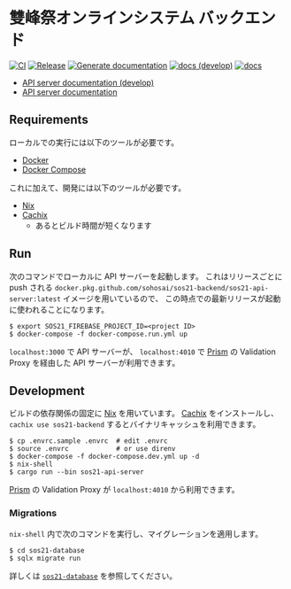 # 雙峰祭オンラインシステム バックエンド

[![CI](https://github.com/sohosai/sos21-backend/actions/workflows/ci.yml/badge.svg)](https://github.com/sohosai/sos21-backend/actions/workflows/ci.yml)
[![Release](https://github.com/sohosai/sos21-backend/actions/workflows/release.yml/badge.svg)](https://github.com/sohosai/sos21-backend/actions/workflows/release.yml)
[![Generate documentation](https://github.com/sohosai/sos21-backend/actions/workflows/generate-documentation.yml/badge.svg)](https://github.com/sohosai/sos21-backend/actions/workflows/generate-documentation.yml)
[![docs (develop)](https://img.shields.io/badge/docs-develop-blue)](https://sohosai.github.io/sos21-backend/develop/sos21_api_server/)
[![docs](https://img.shields.io/github/v/release/sohosai/sos21-backend?label=docs&color=blue)](https://sohosai.github.io/sos21-backend/sos21_api_server/)

- [API server documentation (develop)](https://sohosai.github.io/sos21-backend/develop/api-server.html)
- [API server documentation](https://sohosai.github.io/sos21-backend/api-server.html)

## Requirements

ローカルでの実行には以下のツールが必要です。

- [Docker](https://www.docker.com/)
- [Docker Compose](https://docs.docker.com/compose/)

これに加えて、開発には以下のツールが必要です。

- [Nix](https://nixos.org/nix/)
- [Cachix](https://cachix.org/)
  - あるとビルド時間が短くなります

## Run

次のコマンドでローカルに API サーバーを起動します。
これはリリースごとに push される `docker.pkg.github.com/sohosai/sos21-backend/sos21-api-server:latest` イメージを用いているので、
この時点での最新リリースが起動に使われることになります。

```shell
$ export SOS21_FIREBASE_PROJECT_ID=<project ID>
$ docker-compose -f docker-compose.run.yml up
```

`localhost:3000` で API サーバーが、
`localhost:4010` で [Prism](https://github.com/stoplightio/prism) の Validation Proxy を経由した API サーバーが利用できます。

## Development

ビルドの依存関係の固定に [Nix](https://nixos.org/nix/) を用いています。
[Cachix](https://cachix.org/) をインストールし、 `cachix use sos21-backend` するとバイナリキャッシュを利用できます。

```shell
$ cp .envrc.sample .envrc  # edit .envrc
$ source .envrc            # or use direnv
$ docker-compose -f docker-compose.dev.yml up -d
$ nix-shell
$ cargo run --bin sos21-api-server
```

[Prism](https://github.com/stoplightio/prism) の Validation Proxy が `localhost:4010` から利用できます。

### Migrations

`nix-shell` 内で次のコマンドを実行し、マイグレーションを適用します。

```shell
$ cd sos21-database
$ sqlx migrate run
```

詳しくは [`sos21-database`](sos21-database/README.md) を参照してください。
